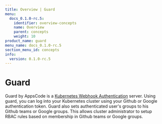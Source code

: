 ```yaml
---
title: Overview | Guard
menu:
  docs_0.1.0-rc.5:
    identifier: overview-concepts
    name: Overview
    parent: concepts
    weight: 10
product_name: guard
menu_name: docs_0.1.0-rc.5
section_menu_id: concepts
info:
  version: 0.1.0-rc.5
---
```


# Guard

 Guard by AppsCode is a [Kubernetes Webhook Authentication](https://kubernetes.io/docs/admin/authentication/#webhook-token-authentication) server. Using guard, you can log into your Kubernetes cluster using your Github or Google authentication token. Guard also sets authenticated user's groups to his Github teams or Google groups. This allows cluster administrator to setup RBAC rules based on membership in Github teams or Google groups.
